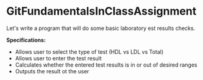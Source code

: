 # GitFundamentalsInClassAssignment
Let's write a program that will do some basic laboratory est results checks.

**Specifications:**
- Allows user to select the type of test (HDL vs LDL vs Total)
- Allows user to enter the test result
- Calculates whether the entered test results is in or out of desired ranges
- Outputs the result ot the user
